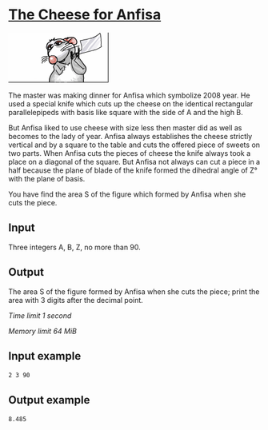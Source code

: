 # [The Cheese for Anfisa](https://www.e-olymp.com/en/problems/52)

![prb52](1256242722.gif) 

The master was making dinner for Anfisa which symbolize 2008 year. He used a special knife which cuts up the cheese on the identical rectangular parallelepipeds with basis like square with the side of A and the high B.

But Anfisa liked to use cheese with size less then master did as well as becomes to the lady of year. Anfisa always establishes the cheese strictly vertical and by a square to the table and cuts the offered piece of sweets on two parts. When Anfisa cuts the pieces of cheese the knife always took a place on a diagonal of the square. But Anfisa not always can cut a piece in a half because the plane of blade of the knife formed the dihedral angle of Z° with the plane of basis.

You have find the area S of the figure which formed by Anfisa when she cuts the piece.

## Input

Three integers A, B, Z, no more than 90.

## Output

The area S of the figure formed by Anfisa when she cuts the piece; print the area with 3 digits after the decimal point.

_Time limit 1 second_

_Memory limit 64 MiB_

## Input example
```
2 3 90
```

## Output example
```
8.485
```
